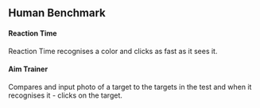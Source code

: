 ## Human Benchmark

#### Reaction Time
Reaction Time recognises a color and clicks as fast as it sees it.

#### Aim Trainer
Compares and input photo of a target to the targets in the test and when it recognises it -  clicks on the target.
